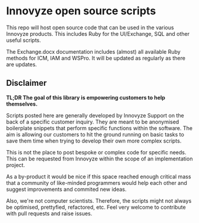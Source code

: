 # Innovyze open source scripts
This repo will host open source code that can be used in the various Innovyze products. This includes Ruby for the UI/Exchange, SQL and other useful scripts.

The Exchange.docx documentation includes (almost) all available Ruby methods for ICM, IAM and WSPro. It will be updated as regularly as there are updates.

## Disclaimer
**TL;DR The goal of this library is empowering customers to help themselves.**

Scripts posted here are generally developed by Innovyze Support on the back of a specific customer inquiry. They are meant to be anonymised boilerplate snippets that perform specific functions within the software. The aim is allowing our customers to hit the ground running on basic tasks to save them time when trying to develop their own more complex scripts.

This is not the place to post bespoke or complex code for specific needs. This can be requested from Innovyze within the scope of an implementation project.

As a by-product it would be nice if this space reached enough critical mass that a community of like-minded programmers would help each other and suggest improvements and commited new ideas.

Also, we're not computer scientists. Therefore, the scripts might not always be optimised, prettyfied, refactored, etc. Feel very welcome to contribute with pull requests and raise issues.
